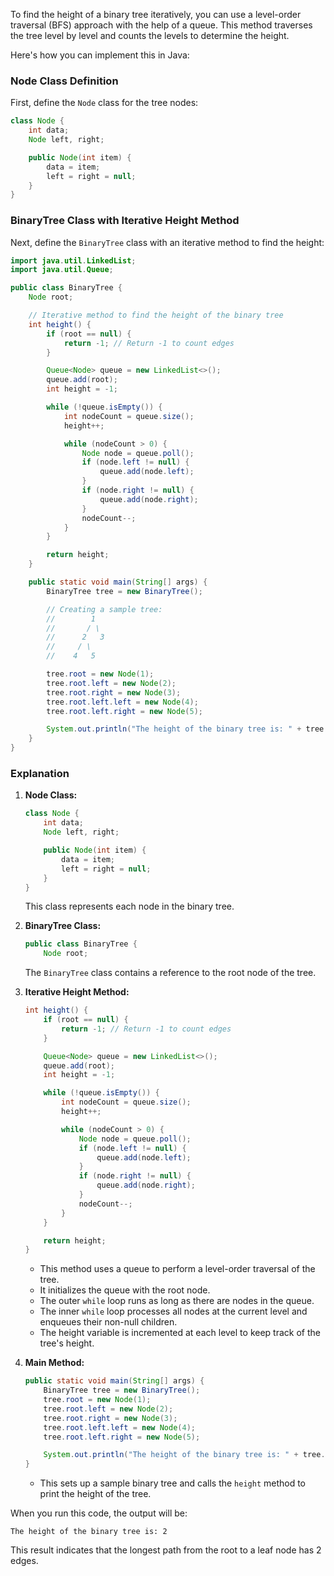 To find the height of a binary tree iteratively, you can use a level-order traversal (BFS) approach with the help of a queue. This method traverses the tree level by level and counts the levels to determine the height.

Here's how you can implement this in Java:

### Node Class Definition

First, define the `Node` class for the tree nodes:

```java
class Node {
    int data;
    Node left, right;

    public Node(int item) {
        data = item;
        left = right = null;
    }
}
```

### BinaryTree Class with Iterative Height Method

Next, define the `BinaryTree` class with an iterative method to find the height:

```java
import java.util.LinkedList;
import java.util.Queue;

public class BinaryTree {
    Node root;

    // Iterative method to find the height of the binary tree
    int height() {
        if (root == null) {
            return -1; // Return -1 to count edges
        }

        Queue<Node> queue = new LinkedList<>();
        queue.add(root);
        int height = -1;

        while (!queue.isEmpty()) {
            int nodeCount = queue.size();
            height++;

            while (nodeCount > 0) {
                Node node = queue.poll();
                if (node.left != null) {
                    queue.add(node.left);
                }
                if (node.right != null) {
                    queue.add(node.right);
                }
                nodeCount--;
            }
        }

        return height;
    }

    public static void main(String[] args) {
        BinaryTree tree = new BinaryTree();

        // Creating a sample tree:
        //        1
        //       / \
        //      2   3
        //     / \
        //    4   5

        tree.root = new Node(1);
        tree.root.left = new Node(2);
        tree.root.right = new Node(3);
        tree.root.left.left = new Node(4);
        tree.root.left.right = new Node(5);

        System.out.println("The height of the binary tree is: " + tree.height());
    }
}
```

### Explanation

1. **Node Class:**
   ```java
   class Node {
       int data;
       Node left, right;

       public Node(int item) {
           data = item;
           left = right = null;
       }
   }
   ```
   This class represents each node in the binary tree.

2. **BinaryTree Class:**
   ```java
   public class BinaryTree {
       Node root;
   ```
   The `BinaryTree` class contains a reference to the root node of the tree.

3. **Iterative Height Method:**
   ```java
   int height() {
       if (root == null) {
           return -1; // Return -1 to count edges
       }

       Queue<Node> queue = new LinkedList<>();
       queue.add(root);
       int height = -1;

       while (!queue.isEmpty()) {
           int nodeCount = queue.size();
           height++;

           while (nodeCount > 0) {
               Node node = queue.poll();
               if (node.left != null) {
                   queue.add(node.left);
               }
               if (node.right != null) {
                   queue.add(node.right);
               }
               nodeCount--;
           }
       }

       return height;
   }
   ```
   - This method uses a queue to perform a level-order traversal of the tree.
   - It initializes the queue with the root node.
   - The outer `while` loop runs as long as there are nodes in the queue.
   - The inner `while` loop processes all nodes at the current level and enqueues their non-null children.
   - The height variable is incremented at each level to keep track of the tree's height.

4. **Main Method:**
   ```java
   public static void main(String[] args) {
       BinaryTree tree = new BinaryTree();
       tree.root = new Node(1);
       tree.root.left = new Node(2);
       tree.root.right = new Node(3);
       tree.root.left.left = new Node(4);
       tree.root.left.right = new Node(5);

       System.out.println("The height of the binary tree is: " + tree.height());
   }
   ```
   - This sets up a sample binary tree and calls the `height` method to print the height of the tree.

When you run this code, the output will be:
```
The height of the binary tree is: 2
```

This result indicates that the longest path from the root to a leaf node has 2 edges.